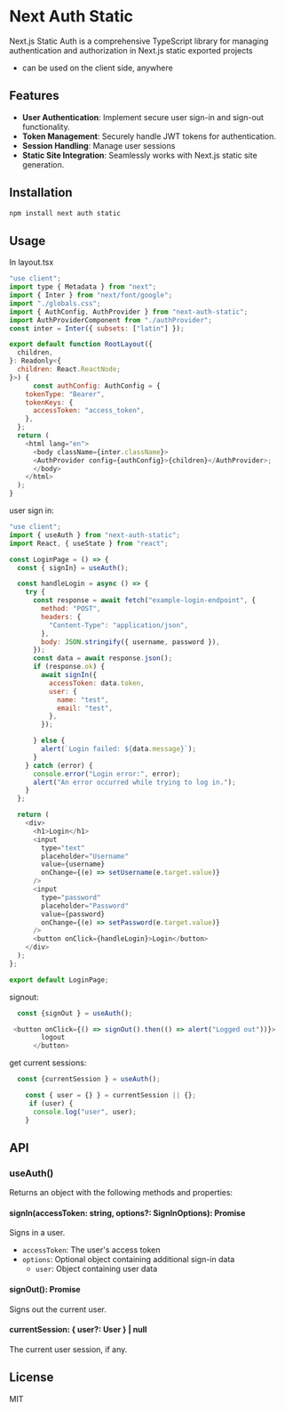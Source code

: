 # Next Auth Static
Next.js Static Auth is a comprehensive TypeScript library for managing authentication and authorization in Next.js static exported projects

- can be used on the client side, anywhere
## Features

- **User Authentication**: Implement secure user sign-in and sign-out functionality.
- **Token Management**: Securely handle JWT tokens for authentication.
- **Session Handling**: Manage user sessions
- **Static Site Integration**: Seamlessly works with Next.js static site generation.

## Installation

```bash
npm install next auth static
```


## Usage

In layout.tsx

```js
"use client";
import type { Metadata } from "next";
import { Inter } from "next/font/google";
import "./globals.css";
import { AuthConfig, AuthProvider } from "next-auth-static";
import AuthProviderComponent from "./authProvider";
const inter = Inter({ subsets: ["latin"] });

export default function RootLayout({
  children,
}: Readonly<{
  children: React.ReactNode;
}>) {
      const authConfig: AuthConfig = {
    tokenType: "Bearer",
    tokenKeys: {
      accessToken: "access_token",
    },
  };
  return (
    <html lang="en">
      <body className={inter.className}>
      <AuthProvider config={authConfig}>{children}</AuthProvider>;
      </body>
    </html>
  );
}

```

user sign in:

```js
"use client";
import { useAuth } from "next-auth-static";
import React, { useState } from "react";

const LoginPage = () => {
  const { signIn} = useAuth();

  const handleLogin = async () => {
    try {
      const response = await fetch("example-login-endpoint", {
        method: "POST",
        headers: {
          "Content-Type": "application/json",
        },
        body: JSON.stringify({ username, password }),
      });
      const data = await response.json();
      if (response.ok) {
        await signIn({
          accessToken: data.token,
          user: {
            name: "test",
            email: "test",
          },
        });

      } else {
        alert(`Login failed: ${data.message}`);
      }
    } catch (error) {
      console.error("Login error:", error);
      alert("An error occurred while trying to log in.");
    }
  };

  return (
    <div>
      <h1>Login</h1>
      <input
        type="text"
        placeholder="Username"
        value={username}
        onChange={(e) => setUsername(e.target.value)}
      />
      <input
        type="password"
        placeholder="Password"
        value={password}
        onChange={(e) => setPassword(e.target.value)}
      />
      <button onClick={handleLogin}>Login</button>
    </div>
  );
};

export default LoginPage;

```

signout:

```js
  const {signOut } = useAuth();

 <button onClick={() => signOut().then(() => alert("Logged out"))}>
        logout
      </button>
```

get current sessions:

```js
  const {currentSession } = useAuth();

    const { user = {} } = currentSession || {};
     if (user) {
      console.log("user", user);
    }
```



## API

### useAuth()

Returns an object with the following methods and properties:

#### signIn(accessToken: string, options?: SignInOptions): Promise<void>

Signs in a user.

- `accessToken`: The user's access token
- `options`: Optional object containing additional sign-in data
  - `user`: Object containing user data

#### signOut(): Promise<void>

Signs out the current user.

#### currentSession: { user?: User } | null

The current user session, if any.
## License

MIT

